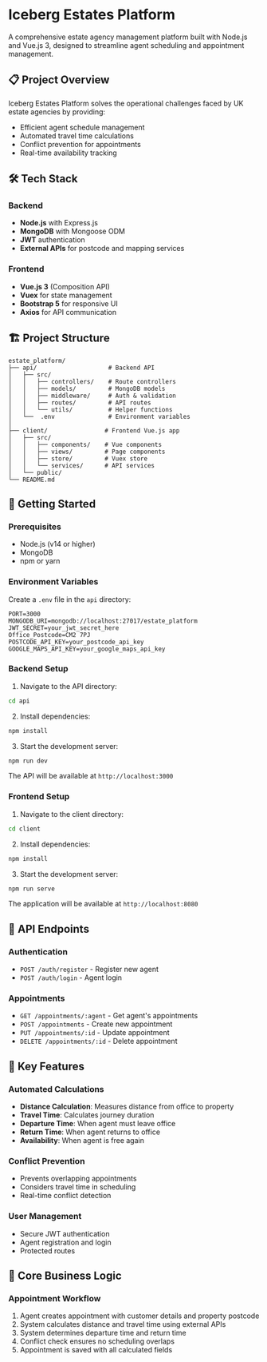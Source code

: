 # Iceberg Estates Platform

A comprehensive estate agency management platform built with Node.js and Vue.js 3, designed to streamline agent scheduling and appointment management.

## 📋 Project Overview

Iceberg Estates Platform solves the operational challenges faced by UK estate agencies by providing:
- Efficient agent schedule management
- Automated travel time calculations
- Conflict prevention for appointments
- Real-time availability tracking

## 🛠 Tech Stack

### Backend
- **Node.js** with Express.js
- **MongoDB** with Mongoose ODM
- **JWT** authentication
- **External APIs** for postcode and mapping services

### Frontend
- **Vue.js 3** (Composition API)
- **Vuex** for state management
- **Bootstrap 5** for responsive UI
- **Axios** for API communication

## 🏗 Project Structure

```
estate_platform/
├── api/                    # Backend API
│   ├── src/
│   │   ├── controllers/    # Route controllers
│   │   ├── models/         # MongoDB models
│   │   ├── middleware/     # Auth & validation
│   │   ├── routes/         # API routes
│   │   └── utils/          # Helper functions
│   └──  .env               # Environment variables
│   
├── client/                # Frontend Vue.js app
│   ├── src/
│   │   ├── components/    # Vue components
│   │   ├── views/         # Page components
│   │   ├── store/         # Vuex store
│   │   └── services/      # API services
│   └── public/
└── README.md
```

## 🚀 Getting Started

### Prerequisites
- Node.js (v14 or higher)
- MongoDB
- npm or yarn

### Environment Variables

Create a `.env` file in the `api` directory:

```env
PORT=3000
MONGODB_URI=mongodb://localhost:27017/estate_platform
JWT_SECRET=your_jwt_secret_here
Office_Postcode=CM2 7PJ
POSTCODE_API_KEY=your_postcode_api_key
GOOGLE_MAPS_API_KEY=your_google_maps_api_key
```

### Backend Setup

1. Navigate to the API directory:
```bash
cd api
```

2. Install dependencies:
```bash
npm install
```

3. Start the development server:
```bash
npm run dev
```

The API will be available at `http://localhost:3000`

### Frontend Setup

1. Navigate to the client directory:
```bash
cd client
```

2. Install dependencies:
```bash
npm install
```

3. Start the development server:
```bash
npm run serve
```

The application will be available at `http://localhost:8080`

## 📡 API Endpoints

### Authentication
- `POST /auth/register` - Register new agent
- `POST /auth/login` - Agent login

### Appointments
- `GET /appointments/:agent` - Get agent's appointments
- `POST /appointments` - Create new appointment
- `PUT /appointments/:id` - Update appointment
- `DELETE /appointments/:id` - Delete appointment

## 🔧 Key Features

### Automated Calculations
- **Distance Calculation**: Measures distance from office to property
- **Travel Time**: Calculates journey duration
- **Departure Time**: When agent must leave office
- **Return Time**: When agent returns to office
- **Availability**: When agent is free again

### Conflict Prevention
- Prevents overlapping appointments
- Considers travel time in scheduling
- Real-time conflict detection

### User Management
- Secure JWT authentication
- Agent registration and login
- Protected routes

## 🎯 Core Business Logic

### Appointment Workflow
1. Agent creates appointment with customer details and property postcode
2. System calculates distance and travel time using external APIs
3. System determines departure time and return time
4. Conflict check ensures no scheduling overlaps
5. Appointment is saved with all calculated fields

